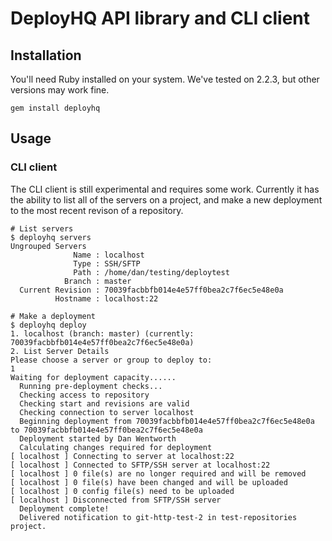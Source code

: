# DeployHQ API library and CLI client

## Installation

You'll need Ruby installed on your system. We've tested on 2.2.3, but other
versions may work fine.

```
gem install deployhq
```

## Usage

### CLI client

The CLI client is still experimental and requires some work. Currently it has
the ability to list all of the servers on a project, and make a new deployment
to the most recent revison of a repository.

```
# List servers
$ deployhq servers
Ungrouped Servers
              Name : localhost
              Type : SSH/SFTP
              Path : /home/dan/testing/deploytest
            Branch : master
  Current Revision : 70039facbbfb014e4e57ff0bea2c7f6ec5e48e0a
          Hostname : localhost:22
```

```
# Make a deployment
$ deployhq deploy
1. localhost (branch: master) (currently: 70039facbbfb014e4e57ff0bea2c7f6ec5e48e0a)
2. List Server Details
Please choose a server or group to deploy to:
1
Waiting for deployment capacity......
  Running pre-deployment checks...
  Checking access to repository
  Checking start and revisions are valid
  Checking connection to server localhost
  Beginning deployment from 70039facbbfb014e4e57ff0bea2c7f6ec5e48e0a to 70039facbbfb014e4e57ff0bea2c7f6ec5e48e0a
  Deployment started by Dan Wentworth
  Calculating changes required for deployment
[ localhost ] Connecting to server at localhost:22
[ localhost ] Connected to SFTP/SSH server at localhost:22
[ localhost ] 0 file(s) are no longer required and will be removed
[ localhost ] 0 file(s) have been changed and will be uploaded
[ localhost ] 0 config file(s) need to be uploaded
[ localhost ] Disconnected from SFTP/SSH server
  Deployment complete!
  Delivered notification to git-http-test-2 in test-repositories project.
```
